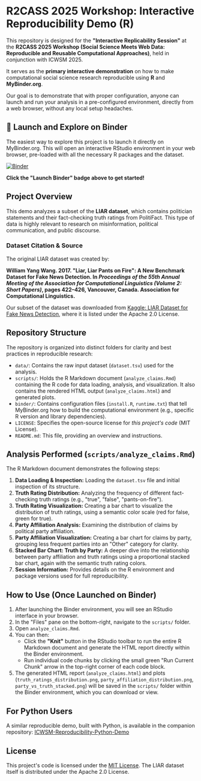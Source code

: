 # R2CASS 2025 Workshop: Interactive Reproducibility Demo (R)

This repository is designed for the **"Interactive Replicability Session"** at the **R2CASS 2025 Workshop (Social Science Meets Web Data: Reproducible and Reusable Computational Approaches)**, held in conjunction with ICWSM 2025.

It serves as the **primary interactive demonstration** on how to make computational social science research reproducible using **R** and **MyBinder.org**.

Our goal is to demonstrate that with proper configuration, anyone can launch and run your analysis in a pre-configured environment, directly from a web browser, without any local setup headaches.

## 🚀 Launch and Explore on Binder

The easiest way to explore this project is to launch it directly on MyBinder.org. This will open an interactive RStudio environment in your web browser, pre-loaded with all the necessary R packages and the dataset.

[![Binder](https://mybinder.org/badge_logo.svg)](https://mybinder.org/v2/gh/lorraine-dev/ICWSM-Reproducibility-R-Demo/HEAD?urlpath=rstudio)

**Click the "Launch Binder" badge above to get started!**

## Project Overview

This demo analyzes a subset of the **LIAR dataset**, which contains politician statements and their fact-checking truth ratings from PolitiFact. This type of data is highly relevant to research on misinformation, political communication, and public discourse.

### Dataset Citation & Source

The original LIAR dataset was created by:

**William Yang Wang. 2017. "Liar, Liar Pants on Fire": A New Benchmark Dataset for Fake News Detection. In *Proceedings of the 55th Annual Meeting of the Association for Computational Linguistics (Volume 2: Short Papers)*, pages 422–426, Vancouver, Canada. Association for Computational Linguistics.**

Our subset of the dataset was downloaded from [Kaggle: LIAR Dataset for Fake News Detection](https://www.kaggle.com/datasets/doanquanvietnamca/liar-dataset), where it is listed under the Apache 2.0 License.

## Repository Structure

The repository is organized into distinct folders for clarity and best practices in reproducible research:

* `data/`: Contains the raw input dataset (`dataset.tsv`) used for the analysis.
* `scripts/`: Holds the R Markdown document (`analyze_claims.Rmd`) containing the R code for data loading, analysis, and visualization. It also contains the rendered HTML output (`analyze_claims.html`) and generated plots.
* `binder/`: Contains configuration files (`install.R`, `runtime.txt`) that tell MyBinder.org how to build the computational environment (e.g., specific R version and library dependencies).
* `LICENSE`: Specifies the open-source license for *this project's code* (MIT License).
* `README.md`: This file, providing an overview and instructions.

## Analysis Performed (`scripts/analyze_claims.Rmd`)

The R Markdown document demonstrates the following steps:

1.  **Data Loading & Inspection:** Loading the `dataset.tsv` file and initial inspection of its structure.
2.  **Truth Rating Distribution:** Analyzing the frequency of different fact-checking truth ratings (e.g., "true", "false", "pants-on-fire").
3.  **Truth Rating Visualization:** Creating a bar chart to visualize the distribution of truth ratings, using a semantic color scale (red for false, green for true).
4.  **Party Affiliation Analysis:** Examining the distribution of claims by political party affiliation.
5.  **Party Affiliation Visualization:** Creating a bar chart for claims by party, grouping less frequent parties into an "Other" category for clarity.
6.  **Stacked Bar Chart: Truth by Party:** A deeper dive into the relationship between party affiliation and truth ratings using a proportional stacked bar chart, again with the semantic truth rating colors.
7.  **Session Information:** Provides details on the R environment and package versions used for full reproducibility.

## How to Use (Once Launched on Binder)

1.  After launching the Binder environment, you will see an RStudio interface in your browser.
2.  In the "Files" pane on the bottom-right, navigate to the `scripts/` folder.
3.  Open `analyze_claims.Rmd`.
4.  You can then:
    * Click the **"Knit"** button in the RStudio toolbar to run the entire R Markdown document and generate the HTML report directly within the Binder environment.
    * Run individual code chunks by clicking the small green "Run Current Chunk" arrow in the top-right corner of each code block.
5.  The generated HTML report (`analyze_claims.html`) and plots (`truth_ratings_distribution.png`, `party_affiliation_distribution.png`, `party_vs_truth_stacked.png`) will be saved in the `scripts/` folder within the Binder environment, which you can download or view.

## For Python Users

A similar reproducible demo, built with Python, is available in the companion repository:
[ICWSM-Reproducibility-Python-Demo](https://github.com/lorraine-dev/ICWSM-Reproducibility-Python-Demo)

## License

This project's code is licensed under the [MIT License](LICENSE). The LIAR dataset itself is distributed under the Apache 2.0 License.